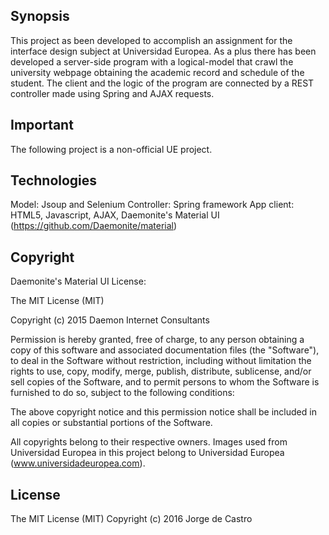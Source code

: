 ## Synopsis

This project as been developed to accomplish an assignment for the interface
design subject at Universidad Europea.
As a plus there has been developed a server-side program with a logical-model
that crawl the university webpage obtaining the academic record and schedule of
the student. The client and the logic of the program are connected by a REST
controller made using Spring and AJAX requests.

## Important

The following project is a non-official UE project.

## Technologies
Model: Jsoup and Selenium
Controller: Spring framework
App client: HTML5, Javascript, AJAX, Daemonite's Material UI (https://github.com/Daemonite/material)

## Copyright

Daemonite's Material UI License:

The MIT License (MIT)

Copyright (c) 2015 Daemon Internet Consultants

Permission is hereby granted, free of charge, to any person obtaining a copy
of this software and associated documentation files (the "Software"), to deal
in the Software without restriction, including without limitation the rights
to use, copy, modify, merge, publish, distribute, sublicense, and/or sell
copies of the Software, and to permit persons to whom the Software is
furnished to do so, subject to the following conditions:

The above copyright notice and this permission notice shall be included in all
copies or substantial portions of the Software.

All copyrights belong to their respective owners.
Images used from Universidad Europea in this project
belong to Universidad Europea (www.universidadeuropea.com).

## License

The MIT License (MIT)
Copyright (c) 2016 Jorge de Castro
